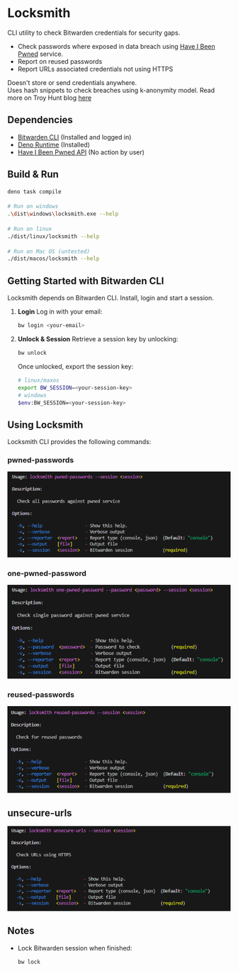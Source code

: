 # Locksmith

CLI utility to check Bitwarden credentials for security gaps.

- Check passwords where exposed in data breach using
  [Have I Been Pwned](https://haveibeenpwned.com/) service.
- Report on reused passwords
- Report URLs associated credentials not using HTTPS

Doesn't store or send credentials anywhere.\
Uses hash snippets to check breaches using k-anonymity model. Read more on Troy
Hunt blog
[here](https://www.troyhunt.com/understanding-have-i-been-pwneds-use-of-sha-1-and-k-anonymity/)

## Dependencies

- [Bitwarden CLI](https://bitwarden.com/help/cli/) (Installed and logged in)
- [Deno Runtime](https://docs.deno.com/runtime/) (Installed)
- [Have I Been Pwned API](https://haveibeenpwned.com/API/v3#PwnedPasswords) (No
  action by user)

## Build & Run

```sh
deno task compile

# Run on windows
.\dist\windows\locksmith.exe --help

# Run on linux
./dist/linux/locksmith --help

# Run on Mac OS (untested)
./dist/macos/locksmith --help
```

## Getting Started with Bitwarden CLI

Locksmith depends on Bitwarden CLI. Install, login and start a session.

1. **Login** Log in with your email:
   ```bash
   bw login <your-email>
   ```

2. **Unlock & Session** Retrieve a session key by unlocking:
   ```bash
   bw unlock
   ```
   Once unlocked, export the session key:
   ```bash
   # linux/maxos
   export BW_SESSION=<your-session-key>
   # windows
   $env:BW_SESSION=<your-session-key>
   ```

## Using Locksmith

Locksmith CLI provides the following commands:

### pwned-passwords

![alt text](img/all.png)

### one-pwned-password

![alt text](img/one.png)

### reused-passwords

![alt text](img/reused.png)

## unsecure-urls

![alt text](img/https.png)

## Notes

- Lock Bitwarden session when finished:
  ```bash
  bw lock
  ```
